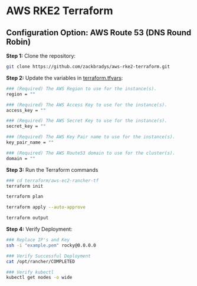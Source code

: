 # AWS RKE2 Terraform

## Configuration Option: **AWS Route 53 (DNS Round Robin)**

**Step 1:** Clone the repository:
```bash
git clone https://github.com/zackbradys/aws-rke2-terraform.git
```

**Step 2:** Update the variables in [terraform.tfvars](terraform.tfvars):
```bash
### (Required) The AWS Region to use for the instance(s).
region = ""

### (Required) The AWS Access Key to use for the instance(s).
access_key = ""

### (Required) The AWS Secret Key to use for the instance(s).
secret_key = ""

### (Required) The AWS Key Pair name to use for the instance(s).
key_pair_name = ""

### (Required) The AWS Route53 domain to use for the cluster(s).
domain = ""
```

**Step 3:** Run the Terraform commands
```bash
### cd terraform/aws-ec2-rancher-tf
terraform init

terraform plan

terraform apply --auto-approve

terraform output
```

**Step 4:** Verify Deployment:
```bash
### Replace IP's and Key
ssh -i "example.pem" rocky@0.0.0.0

### Verify Successful Deployment
cat /opt/rancher/COMPLETED

### Verify kubectl
kubectl get nodes -o wide
```